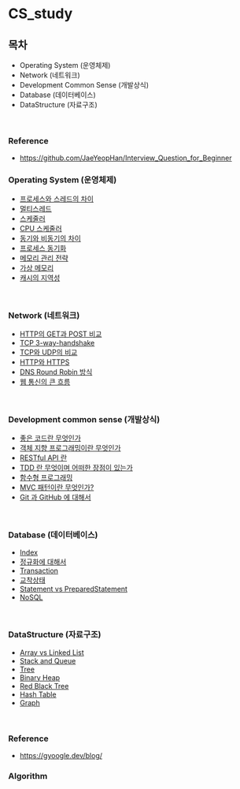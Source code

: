 # CS_study

## 목차 
- Operating System (운영체제)
- Network (네트워크)
- Development Common Sense (개발상식)
- Database (데이터베이스)
- DataStructure (자료구조) 

</br>

### Reference 
- https://github.com/JaeYeopHan/Interview_Question_for_Beginner 

### <summary>Operating System (운영체제)</summary>
- [프로세스와 스레드의 차이](Operating-System/Process_Thread_Difference.md)
- [멀티스레드](Operating-System/MultiThread.md)
- [스케줄러](Operating-System/Scheduler.md)
- [CPU 스케줄러](Operating-System/CPU-Scheduling.md)
- [동기와 비동기의 차이](Operating-System/Sync-Async.md)
- [프로세스 동기화](Operating-System/Process-Synchronization.md)
- [메모리 관리 전략](https://github.com/pjw5521/CS_study/blob/main/Operating-System/%EB%A9%94%EB%AA%A8%EB%A6%AC%20%EA%B4%80%EB%A6%AC%20%EC%A0%84%EB%9E%B5.md)
- [가상 메모리](https://github.com/pjw5521/CS_study/blob/main/Operating-System/%EA%B0%80%EC%83%81%20%EB%A9%94%EB%AA%A8%EB%A6%AC.md)
- [캐시의 지역성](https://github.com/pjw5521/CS_study/blob/main/Operating-System/%EC%BA%90%EC%8B%9C%EC%9D%98%20%EC%A7%80%EC%97%AD%EC%84%B1.md)

</br>

### <summary>Network (네트워크)</summary>
- [HTTP의 GET과 POST 비교](Network/HTTP의-GET과-POST비교.md)
- [TCP 3-way-handshake](Network/TCP_3-way-handshake.md)
- [TCP와 UDP의 비교](Network/TCP와-UDP의-비교.md)
- [HTTP와 HTTPS](Network/HTTP와-HTTPS.md)
- [DNS Round Robin 방식](Network/DNS-Round-Robin.md)
- [웹 통신의 큰 흐름](Network/웹통신의-큰흐름.md)

</br>

### <summary>Development common sense (개발상식)</summary>
- [좋은 코드란 무엇인가](Development-common-sense/what-is-good-code.md)
- [객체 지향 프로그래밍이란 무엇인가](Development-common-sense/Object-Oriented-Programming.md)
- [RESTful API 란](Development-common-sense/RESTful-API란.md)
- [TDD 란 무엇이며 어떠한 장점이 있는가](Development-common-sense/TDD란-무엇이며-어떠한-장점이-있는가.md)
- [함수형 프로그래밍]()
- [MVC 패턴이란 무엇인가?]()
- [Git 과 GitHub 에 대해서](Development-common-sense/git-github.md)

</br>

### <summary>Database (데이터베이스)</summary>
- [Index](Database/Index.md)
- [정규화에 대해서](Database/정규화에대하여.md)
- [Transaction](Database/Transaction.md)
- [교착상태](Database/Deadlock.md)
- [Statement vs PreparedStatement]()
- [NoSQL]()

</br>

### <summary> DataStructure (자료구조)</summary>
- [Array vs Linked List](DataStructure/Array_vs_LinkedList.md)
- [Stack and Queue](DataStructure/Stack_Queue.md)
- [Tree](DataStructure/Tree.md)
- [Binary Heap](DataStructure/BinaryHeap.md)
- [Red Black Tree](DataStructure/RedBlackTree.md)
- [Hash Table](DataStructure/HashTable.md)
- [Graph](DataStructure/Graph.md)

</br>

### Reference 
- https://gyoogle.dev/blog/

### Algorithm 